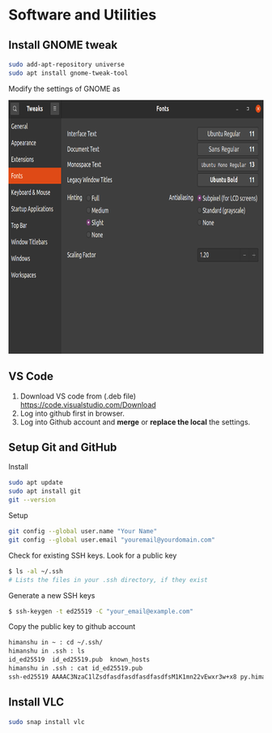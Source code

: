 # Software and Utilities

## Install GNOME tweak

```bash
sudo add-apt-repository universe
sudo apt install gnome-tweak-tool
```

Modify the settings of GNOME as

<p align='center'>
    <img src="FontSettings.png" height=500 width=auto>
</p>

## VS Code

1. Download VS code from (.deb file) https://code.visualstudio.com/Download
2. Log into github first in browser.
3. Log into Github account and **merge** or **replace the local** the settings.

## Setup Git and GitHub

Install

```bash
sudo apt update
sudo apt install git
git --version
```

Setup

```bash
git config --global user.name "Your Name"
git config --global user.email "youremail@yourdomain.com"
```

Check for existing SSH keys. Look for a public key

```bash
$ ls -al ~/.ssh
# Lists the files in your .ssh directory, if they exist
```

Generate a new SSH keys

```bash
$ ssh-keygen -t ed25519 -C "your_email@example.com"
```

Copy the public key to github account

```bash
himanshu in ~ : cd ~/.ssh/
himanshu in .ssh : ls
id_ed25519  id_ed25519.pub  known_hosts
himanshu in .ssh : cat id_ed25519.pub 
ssh-ed25519 AAAAC3NzaC1lZsdfasdfasdfasdfasdfsM1K1mn22vEwxr3w+x8 py.himanshu.patel@gmail.com
```

## Install VLC

```bash
sudo snap install vlc
```
